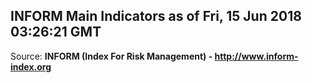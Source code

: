 ## INFORM Main Indicators as of Fri, 15 Jun 2018 03:26:21 GMT

Source: **INFORM (Index For Risk Management) - http://www.inform-index.org**